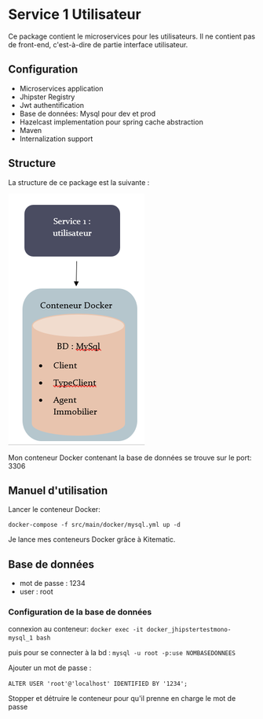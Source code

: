 # Service 1 Utilisateur

Ce package contient le microservices pour les utilisateurs. Il ne contient pas de front-end, c'est-à-dire de partie interface utilisateur.

## Configuration

- Microservices application
- Jhipster Registry
- Jwt authentification
- Base de données: Mysql pour dev et prod
- Hazelcast implementation pour spring cache abstraction
- Maven
- Internalization support

## Structure

La structure de ce package est la suivante :

![](https://github.com/x-xira25-x/ProjetJhipsterMicroservices/blob/master/service1/structure_service1.PNG)

Mon conteneur Docker contenant la base de données se trouve sur le port: 3306

## Manuel d'utilisation

Lancer le conteneur Docker:

    docker-compose -f src/main/docker/mysql.yml up -d
    
Je lance mes conteneurs Docker grâce à Kitematic.

## Base de données

- mot de passe : 1234
- user : root

### Configuration de la base de données

connexion au conteneur:
``docker exec -it docker_jhipstertestmono-mysql_1 bash``

puis pour se connecter à la bd : 
``mysql -u root -p:use NOMBASEDONNEES ``

Ajouter un mot de passe :

``ALTER USER 'root'@'localhost' IDENTIFIED BY '1234';``

Stopper et détruire le conteneur pour qu'il prenne en charge le mot de passe



